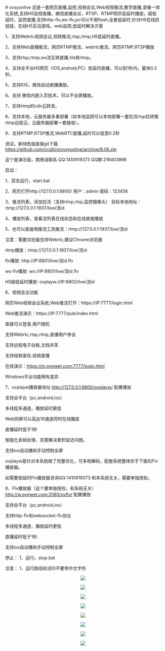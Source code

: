 ﻿﻿# ovsyunlive
这是一套网页直播,监控,视频会议,Web视频推流,教学直播,录像一体化系统,支持H5监控直播，微信直播会议，RTSP、RTMP网页低延时播放，超低延时，监控直播,支持http-flv,ws-flv,pc可以不用flash,全套低延时,针对H5在线抓娃娃，在线H5互动游戏，web监控,低延时解决方案

1、支持Webrtc视频会议,视频推流,rtsp,rtmp,H5低延时直播。

2、支持Web直播推流，网页RTMP推流，webrtc推流，网页RTMP,RTSP播放

3、支持rtsp,rtmp,ws流互转直播,hls转rtmp。

4、支持全平台H5网页（IOS,android,PC）低延时直播，可以到1秒内，最快0.2秒。 

5、支持IOS，微信自动直播播放。 

6、支持 微信内嵌入页技术，可以不全屏播放。 

7、支持rtmp的cdn云转发。

8、支持本地，云服务器多重部署（如本地监控可以本地部署一套拉流rtsp拉转推rtmp远程云，云服务器部署一套接收）。

9、支持RTMP,RTSP推流,WebRTC直播,延时可以低至0.2秒

测试，新绿色版直接git下载 https://github.com/ccallcn/ovsyunlive/archive/8.06.zip

这个是演示版，商用请联系 QQ:1410919373 QQ群:216403866

启动：

1、双击运行，start.bat

2、网页打开http://127.0.0.1:8800/ 用户：admin 密码：123456

3、推流列表，添加拉流（支持rtmp,rtsp,监控摄像头） 目标本地地址：rtmp://127.0.0.1:1937/live/流id  

4、播放列表，查看流列表在线状态和在线直接播放

5、也可以直接用推流工具推流：rtmp://127.0.0.1:1937/live/流id

注意：需要浏览器支持Webrtc,建议Chrome浏览器

rtmp播放：rtmp://127.0.0.1:1937/live/流id

flv播放: http://IP:8801/live/流id.flv

ws-flv播放: ws://IP:8801/live/流id.flv

H5超低延时播放: ovplayw://IP:8802/live/流id

6、视频会议功能

网页Web视频会议系统,Web推流打开：https://IP:7777/login.html

Web推流演示：https://IP:7777/pub/index.html

直接可以登录,用户随机

支持Webrtc,rtsp,rtmp,直播用户参会

支持远程电子白板,文档共享

支持视频录存,视频直播

在线演示：https://m.ovmeet.com:7777/login.html

Windows平台功能稍有差异

7、ovplayw播放器地址 http://127.0.0.1:8800/ovplayw/ 配置播放

支持全平台（pc,android,ios）

多线程多通道，播放延时更低

Web同屏可以高达16通道同时在线播放

直播延时低于1秒

智能化丢帧处理，完善解决累积延迟问题。

支持ios自动播和手动控制全屏

ovplayw是针对本系统做了完整优化，可多核解码，配套系统整体优于下面的Flv播放器。

如需要低延时Flv播放器咨询QQ:1410919373 和本系统无关，需要单独授权。

8、Flv播放器（这个要单独授权，和系统无关） http://w.ovmeet.com:2080/ovflv/ 配置播放

支持全平台（pc,android,ios）

支持http-flv和websocket-flv协议

多线程多通道，播放延时更低

直播延时低于1秒

支持ios自动播和手动控制全屏

停止： 1、运行，stop.bat

注意： 1、运行路径和流ID不要带中文字符

<p align="center"><img src="https://github.com/ccallcn/ovsyunlive/raw/master/TIM截图20190519120438.png" /></p>
<p align="center"><img src="https://github.com/ccallcn/ovsyunlive/raw/master/TIM截图20190519120849.png" /></p>
<p align="center"><img src="https://github.com/ccallcn/ovsyunlive/raw/master/TIM截图20190519120755.png" /></p>
<p align="center"><img src="https://github.com/ccallcn/ovsyunlive/raw/master/TIM截图20190519120437.png" /></p>
<p align="center"><img src="https://github.com/ccallcn/ovsyunlive/raw/master/TIM截图20190424172015.png" /></p>
<p align="center"><img src="https://github.com/ccallcn/ovsyunlive/raw/master/TIM截图20190519124506.jpg" /></p>
<p align="center"><img src="https://github.com/ccallcn/ovsyunlive/raw/master/QQ图片20210616164347.jpg" /></p>
<p align="center"><img src="https://github.com/ccallcn/ovsyunlive/raw/master/TIM截图20190519120935.png" /></p>